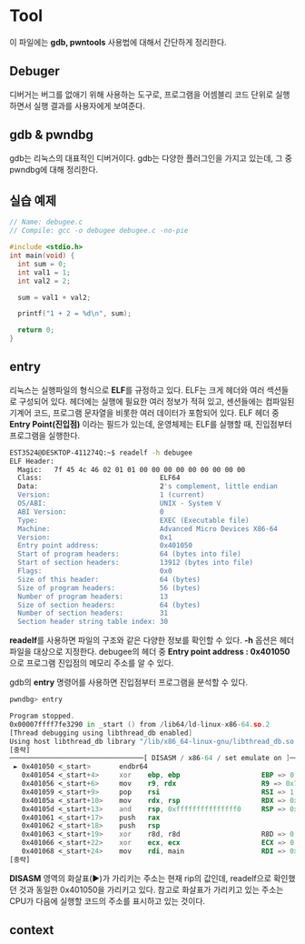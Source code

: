 # Tool
이 파일에는 **gdb, pwntools** 사용법에 대해서 간단하게 정리한다.

## Debuger
디버거는 버그를 없애기 위해 사용하는 도구로, 프로그램을 어셈블리 코드 단위로 실행하면서 실행 결과를 사용자에게 보여준다.

## gdb & pwndbg
gdb는 리눅스의 대표적인 디버거이다. gdb는 다양한 플러그인을 가지고 있는데, 그 중 pwndbg에 대해 정리한다.

## 실습 예제

```c
// Name: debugee.c
// Compile: gcc -o debugee debugee.c -no-pie

#include <stdio.h>
int main(void) {
  int sum = 0;
  int val1 = 1;
  int val2 = 2;

  sum = val1 + val2;

  printf("1 + 2 = %d\n", sum);

  return 0;
}
```

## entry
리눅스는 실행파일의 형식으로 **ELF**를 규정하고 있다. ELF는 크게 헤더와 여러 섹션들로 구성되어 있다. 헤더에는 실행에 필요한 여러 정보가 적혀 있고, 센션들에는 컴파일된 기계어 코드, 프로그램 문자열을 비롯한 여러 데이터가 포함되어 있다. ELF 헤더 중 **Entry Point(진입점)** 이라는 필드가 있는데, 운영체제는 ELF를 실행할 때, 진입점부터 프로그램을 실행한다.

```bash
EST3524@DESKTOP-411274Q:~$ readelf -h debugee
ELF Header:
  Magic:   7f 45 4c 46 02 01 01 00 00 00 00 00 00 00 00 00
  Class:                             ELF64
  Data:                              2's complement, little endian
  Version:                           1 (current)
  OS/ABI:                            UNIX - System V
  ABI Version:                       0
  Type:                              EXEC (Executable file)
  Machine:                           Advanced Micro Devices X86-64
  Version:                           0x1
  Entry point address:               0x401050
  Start of program headers:          64 (bytes into file)
  Start of section headers:          13912 (bytes into file)
  Flags:                             0x0
  Size of this header:               64 (bytes)
  Size of program headers:           56 (bytes)
  Number of program headers:         13
  Size of section headers:           64 (bytes)
  Number of section headers:         31
  Section header string table index: 30
```

**readelf**를 사용하면 파일의 구조와 같은 다양한 정보를 확인할 수 있다. **-h** 옵션은 헤더파일을 대상으로 지정한다. debugee의 헤더 중 **Entry point address : 0x401050** 으로 프로그램 진입점의 메모리 주소를 알 수 있다.  

gdb의 **entry** 명령어를 사용하면 진입점부터 프로그램을 분석할 수 있다. 

```asm
pwndbg> entry

Program stopped.
0x00007ffff7fe3290 in _start () from /lib64/ld-linux-x86-64.so.2
[Thread debugging using libthread_db enabled]
Using host libthread_db library "/lib/x86_64-linux-gnu/libthread_db.so.1".
[중략]
─────────────────────────────────[ DISASM / x86-64 / set emulate on ]─────────────────────────────────
 ► 0x401050 <_start>       endbr64
   0x401054 <_start+4>     xor    ebp, ebp                    EBP => 0
   0x401056 <_start+6>     mov    r9, rdx                     R9 => 0x7ffff7fc9040 (_dl_fini) ◂— endbr64
   0x401059 <_start+9>     pop    rsi                         RSI => 1
   0x40105a <_start+10>    mov    rdx, rsp                    RDX => 0x7fffffffe188 —▸ 0x7fffffffe3f7 ◂— '/home/EST3524/debugee'
   0x40105d <_start+13>    and    rsp, 0xfffffffffffffff0     RSP => 0x7fffffffe180 (0x7fffffffe188 & -0x10)
   0x401061 <_start+17>    push   rax
   0x401062 <_start+18>    push   rsp
   0x401063 <_start+19>    xor    r8d, r8d                    R8D => 0
   0x401066 <_start+22>    xor    ecx, ecx                    ECX => 0
   0x401068 <_start+24>    mov    rdi, main                   RDI => 0x401136 (main) ◂— endbr64
[중략]
```

**DISASM** 영역의 화살표(►)가 가리키는 주소는 현재 rip의 값인데, readelf으로 확인했던 것과 동일한 0x401050을 가리키고 있다. 참고로 화살표가 가리키고 있는 주소는 CPU가 다음에 실행할 코드의 주소를 표시하고 있는 것이다.

## context
